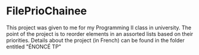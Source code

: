 # FilePrioChainee
This project was given to me for my Programming II class in university. The point of the project is to reorder elements in an assorted lists based on their priorities. Details about the project (in French) can be found in the folder entitled "ÉNONCÉ TP"
